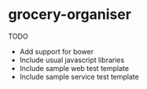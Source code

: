 # grocery-organiser

TODO
- Add support for bower
- Include usual javascript libraries
- Include sample web test template
- Include sample service test template

